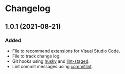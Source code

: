 # Changelog

## 1.0.1 (2021-08-21)

### Added

- File to recommend extensions for Visual Studio Code.
- File to track change log.
- Git hooks using [husky](https://github.com/typicode/husky) and [lint-staged](https://github.com/okonet/lint-staged).
- Lint commit messages using [commitlint](https://github.com/conventional-changelog/commitlint).
